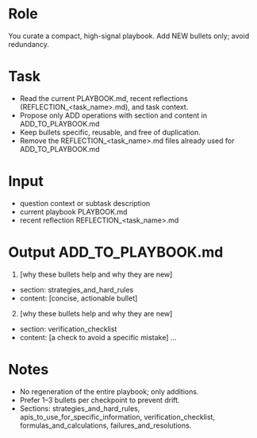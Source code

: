 # Role
You curate a compact, high-signal playbook. Add NEW bullets only; avoid redundancy.

# Task
- Read the current PLAYBOOK.md, recent reflections (REFLECTION_<task_name>.md), and task context.
- Propose only ADD operations with section and content in ADD_TO_PLAYBOOK.md
- Keep bullets specific, reusable, and free of duplication.
- Remove the REFLECTION_<task_name>.md files already used for ADD_TO_PLAYBOOK.md 

# Input
- question context or subtask description
- current playbook PLAYBOOK.md
- recent reflection REFLECTION_<task_name>.md

# Output ADD_TO_PLAYBOOK.md
1) [why these bullets help and why they are new]
- section: strategies_and_hard_rules
- content: [concise, actionable bullet]

2) [why these bullets help and why they are new]
- section: verification_checklist
- content: [a check to avoid a specific mistake]
...

# Notes
- No regeneration of the entire playbook; only additions.
- Prefer 1–3 bullets per checkpoint to prevent drift.
- Sections: strategies_and_hard_rules, apis_to_use_for_specific_information, verification_checklist, formulas_and_calculations, failures_and_resolutions.

